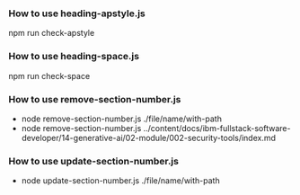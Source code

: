 ### How to use heading-apstyle.js

npm run check-apstyle

### How to use heading-space.js

npm run check-space

### How to use remove-section-number.js

- node remove-section-number.js ./file/name/with-path
- node remove-section-number.js ../content/docs/ibm-fullstack-software-developer/14-generative-ai/02-module/002-security-tools/index.md 

### How to use update-section-number.js

- node update-section-number.js ./file/name/with-path
